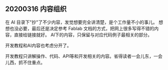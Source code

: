 ## 20200316 内容组织

在 AI 目录下"抄"了不少内容，发觉想要完全讲清楚，是个工作量不小的事儿。
想想也没必要，最后还是决定参考 Fablab 文档的方式，把网上很多写得不错的内容，直接给链接就好。
AI下的内容，只保留与对应代码例子最相关的部分。

开发教程和AI内容也考虑分开了。

开发教程只讲解操作、代码、API等和开发相关的内容。省得读者一会儿东，一会儿西，抓不住重点。
